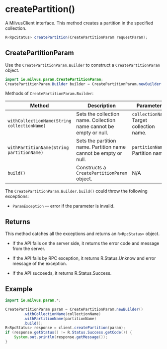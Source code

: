 # createPartition()

A MilvusClient interface. This method creates a partition in the specified collection.

```Java
R<RpcStatus> createPartition(CreatePartitionParam requestParam);
```

## CreatePartitionParam

Use the `CreatePartitionParam.Builder` to construct a `CreatePartitionParam` object.

```Java
import io.milvus.param.CreatePartitionParam;
CreatePartitionParam.Builder builder = CreatePartitionParam.newBuilder();
```

Methods of `CreatePartitionParam.Builder`:

| Method                                      | Description                                                  | Parameters                                |
| ------------------------------------------- | ------------------------------------------------------------ | ----------------------------------------- |
| `withCollectionName(String collectionName)` | Sets the collection name. Collection name cannot be empty or null. | `collectionName`: Target collection name. |
| `withPartitionName(String partitionName)`   | Sets the partition name. Partition name cannot be empty or null. | `partitionName`: Partition name.          |
| `build()`                                   | Constructs a `CreatePartitionParam` object.                  | N/A                                       |

The `CreatePartitionParam.Builder.build()` could throw the following exceptions:

- `ParamException` -- error if the parameter is invalid.

## Returns

This method catches all the exceptions and returns an `R<RpcStatus>` object.

- If the API fails on the server side, it returns the error code and message from the server.

- If the API fails by RPC exception, it returns R.Status.Unknow and error message of the exception.

- If the API succeeds, it returns R.Status.Success.

## Example

```Java
import io.milvus.param.*;

CreatePartitionParam param = CreatePartitionParam.newBuilder()
        .withCollectionName(collectionName)
        .withPartitionName(partitionName)
        .build();
R<RpcStatus> response = client.createPartition(param);
if (response.getStatus() != R.Status.Success.getCode()) {
    System.out.println(response.getMessage());
}
```
